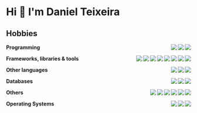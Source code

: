 # Hi :wave: I'm Daniel Teixeira
<!--
## Social
<p align="left">
  <a href="https://www.linkedin.com/in/danielteixeirasantos/" target="_blank">
    <img src="https://img.shields.io/badge/danielteixeirasantos-0077B5?&style=for-the-badge&logo=linkedin&logoColor=white" />
  </a>
</p>
-->
<!--
## Workspace specs
<p align='left'>
  <img src="https://img.shields.io/badge/windows-0078D6?&style=for-the-badge&logo=windows&logoColor=white" />
  <img src="https://img.shields.io/badge/intel-Pentium%20Gold%209th-0071C5?&style=for-the-badge&logo=intel&logoColor=white" />
  <img src="https://img.shields.io/badge/RAM-32GB-%230071C5.svg?&style=for-the-badge&logoColor=white" />
  <img src="https://img.shields.io/badge/nvidia-gtx%201650%20Super-76B900?&style=for-the-badge&logo=nvidia&logoColor=white" />
</p>
-->

<!--<details>-->
  <!--<summary>:page_with_curl: Resume</summary>-->

<!--## Education-->

<!--:books: **Systems Analysis and Development**\
:calendar: 2011 - 2014\
:school: **FAMETRO** - Fortaleza, Brazil-->
## Hobbies

<img align="right" src="https://img.shields.io/badge/Java-007396?logo=java&logoColor=white" />
<img align="right" src="https://img.shields.io/badge/PHP-777BB4?logo=php&logoColor=white" />
<img align="right" src="https://img.shields.io/badge/javascript-323330?logo=javascript&logoColor=%23F7DF1E"/>

**Programming**

<img align="right" src="https://img.shields.io/badge/Gulp-CF4647?logo=gulp&logoColor=white" />
<img align="right" src="https://img.shields.io/badge/Angular.js-E23237?logo=angularjs&logoColor=white"/>
<img align="right" src="https://img.shields.io/badge/Laravel-FF2D20?logo=laravel&logoColor=white" />
<img align="right" src="https://img.shields.io/badge/Bootstrap-563D7C?logo=bootstrap&logoColor=white" />
<img align="right" src="https://img.shields.io/badge/jQuery-0769AD?logo=jquery&logoColor=white" />
<img align="right" src="https://img.shields.io/badge/Spring-6DB33F?logo=spring&logoColor=white" />
<img align="right" src="https://img.shields.io/badge/Node.js-339933?logo=node.js&logoColor=white"/>
<img align="right" src="https://img.shields.io/badge/Vue.js-4FC08D?logo=vue.js&logoColor=white" />

**Frameworks, libraries & tools**

<img align="right" src="https://img.shields.io/badge/Sass-CC6699?logo=sass&logoColor=white" />
<img align="right" src="https://img.shields.io/badge/CSS3-1572B6?logo=css3&logoColor=white" />
<img align="right" src="https://img.shields.io/badge/HTML5-E34F26?logo=html5&logoColor=white" />

**Other languages**

<img align="right" src="https://img.shields.io/badge/Redis-DC382D?logo=redis&logoColor=white" />
<img align="right" src="https://img.shields.io/badge/MongoDB-47A248?logo=mongodb&logoColor=white" />
<img align="right" src="https://img.shields.io/badge/PostgreSQL-336791?logo=postgresql&logoColor=white" />

**Databases**

<img align="right" src="https://img.shields.io/badge/Rest-000000?logo=json&logoColor=white" />
<img align="right" src="https://img.shields.io/badge/Amazon%20AWS-232F3E?logo=amazon-aws&logoColor=white" />
<img align="right" src="https://img.shields.io/badge/Heroku-430098?logo=heroku&logoColor=white" />
<img align="right" src="https://img.shields.io/badge/Kubernetes-326CE5?logo=kubernetes&logoColor=white" />
<img align="right" src="https://img.shields.io/badge/Docker-2496ED?logo=docker&logoColor=white" />
<img align="right" src="https://img.shields.io/badge/Jenkins-D24939?logo=jenkins&logoColor=white" />

**Others**

<img align="right" src="https://img.shields.io/badge/Debian-A81D33?logo=debian&logoColor=white" />
<img align="right" src="https://img.shields.io/badge/CentOS-262577?logo=centos&logoColor=white" />
<img align="right" src="https://img.shields.io/badge/Windows-0078D6?logo=windows&logoColor=white" />

**Operating Systems**
<!--
</details>
-->
